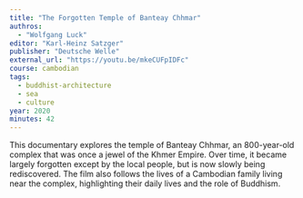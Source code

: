 ```yaml
---
title: "The Forgotten Temple of Banteay Chhmar"
authros:
  - "Wolfgang Luck"
editor: "Karl-Heinz Satzger"
publisher: "Deutsche Welle"
external_url: "https://youtu.be/mkeCUFpIDFc"
course: cambodian
tags:
  - buddhist-architecture
  - sea
  - culture
year: 2020
minutes: 42
---
```


This documentary explores the temple of Banteay Chhmar, an 800-year-old complex that was once a jewel of the Khmer Empire. Over time, it became largely forgotten except by the local people, but is now slowly being rediscovered. The film also follows the lives of a Cambodian family living near the complex, highlighting their daily lives and the role of Buddhism. 
